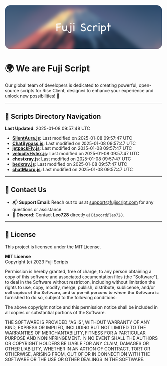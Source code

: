![Banner](.github/b.webp)

# 🌍 **We are Fuji Script**

Our global team of developers is dedicated to creating powerful, open-source scripts for Rise Client, designed to enhance your experience and unlock new possibilities! 🌟

---
<!-- SCRIPTS_NAVIGATION_START -->
## 📂 **Scripts Directory Navigation**

**Last Updated**: 2025-01-08 09:57:48 UTC

- **[SilentAura.js](scripts/SilentAura.js)**: Last modified on 2025-01-08 09:57:47 UTC
- **[ChatBypass.js](scripts/ChatBypass.js)**: Last modified on 2025-01-08 09:57:47 UTC
- **[jetpackFly.js](scripts/jetpackFly.js)**: Last modified on 2025-01-08 09:57:47 UTC
- **[velocityHylex.js](scripts/velocityHylex.js)**: Last modified on 2025-01-08 09:57:47 UTC
- **[chestxray.js](scripts/chestxray.js)**: Last modified on 2025-01-08 09:57:47 UTC
- **[bedxray.js](scripts/bedxray.js)**: Last modified on 2025-01-08 09:57:47 UTC
- **[chatMacro.js](scripts/chatMacro.js)**: Last modified on 2025-01-08 09:57:47 UTC

<!-- SCRIPTS_NAVIGATION_END -->

---

## 💬 **Contact Us**  
- 📬 **Support Email**: Reach out to us at [support@fujiscript.com](mailto:support@fujiscript.com) for any questions or assistance.  
- 💬 **Discord**: Contact **Leo728** directly at `Discord@leo728`.

---

## 📜 **License**

This project is licensed under the MIT License.  

**MIT License**  
Copyright (c) 2023 Fuji Scripts  

Permission is hereby granted, free of charge, to any person obtaining a copy of this software and associated documentation files (the "Software"), to deal in the Software without restriction, including without limitation the rights to use, copy, modify, merge, publish, distribute, sublicense, and/or sell copies of the Software, and to permit persons to whom the Software is furnished to do so, subject to the following conditions:  

The above copyright notice and this permission notice shall be included in all copies or substantial portions of the Software.  

THE SOFTWARE IS PROVIDED "AS IS", WITHOUT WARRANTY OF ANY KIND, EXPRESS OR IMPLIED, INCLUDING BUT NOT LIMITED TO THE WARRANTIES OF MERCHANTABILITY, FITNESS FOR A PARTICULAR PURPOSE AND NONINFRINGEMENT. IN NO EVENT SHALL THE AUTHORS OR COPYRIGHT HOLDERS BE LIABLE FOR ANY CLAIM, DAMAGES OR OTHER LIABILITY, WHETHER IN AN ACTION OF CONTRACT, TORT OR OTHERWISE, ARISING FROM, OUT OF OR IN CONNECTION WITH THE SOFTWARE OR THE USE OR OTHER DEALINGS IN THE SOFTWARE.  
